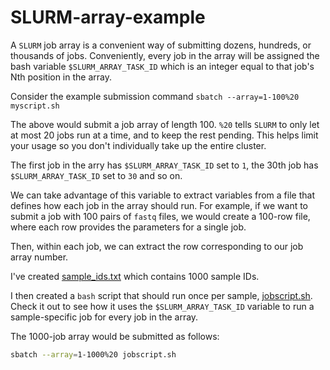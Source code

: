 # SLURM-array-example

A `SLURM` job array is a convenient way of submitting dozens, hundreds, or thousands of jobs. Conveniently, every job in the array will be assigned the bash variable `$SLURM_ARRAY_TASK_ID` which is an integer equal to that job's Nth position in the array.
 
Consider the example submission command `sbatch --array=1-100%20 myscript.sh`

The above would submit a job array of length 100. `%20` tells `SLURM` to only let at most 20 jobs run at a time, and to keep the rest pending. This helps limit your usage so you don't individually take up the entire cluster.

The first job in the arry has `$SLURM_ARRAY_TASK_ID` set to `1`, the 30th job has `$SLURM_ARRAY_TASK_ID` set to `30` and so on.

We can take advantage of this variable to extract variables from a file that defines how each job in the array should run. For example, if we want to submit a job with 100 pairs of `fastq` files, we would create a 100-row file, where each row provides the parameters for a single job.

Then, within each job, we can extract the row corresponding to our job array number.

I've created [sample_ids.txt](sample_ids.txt) which contains 1000 sample IDs. 

I then created a `bash` script that should run once per sample, [jobscript.sh](jobscript.sh). Check it out to see how it uses the `$SLURM_ARRAY_TASK_ID` variable to run a sample-specific job for every job in the array.

The 1000-job array would be submitted as follows:

```bash
sbatch --array=1-1000%20 jobscript.sh 
```